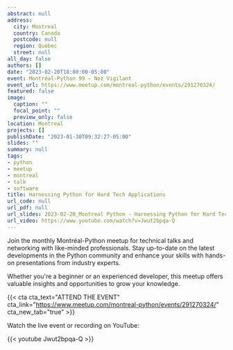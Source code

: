 ```yaml
---
abstract: null
address:
  city: Montreal
  country: Canada
  postcode: null
  region: Quebec
  street: null
all_day: false
authors: []
date: "2023-02-20T18:00:00-05:00"
event: Montréal-Python 99 – Nez Vigilant
event_url: https://www.meetup.com/montreal-python/events/291270324/
featured: false
image:
  caption: ""
  focal_point: ""
  preview_only: false
location: Montreal
projects: []
publishDate: "2023-01-30T09:32:27-05:00"
slides: ""
summary: null
tags:
- python
- meetup
- montreal
- talk
- software
title: Harnessing Python for Hard Tech Applications
url_code: null
url_pdf: null
url_slides: 2023-02-20_Montreal Python - Harnessing Python for Hard Tech Applications-compressed.pdf
url_video: https://www.youtube.com/watch?v=Jwut2bpqa-Q
---
```


Join the monthly Montréal-Python meetup for technical talks and networking with like-minded professionals. Stay up-to-date on the latest developments in the Python community and enhance your skills with hands-on presentations from industry experts.

Whether you're a beginner or an experienced developer, this meetup offers valuable insights and opportunities to grow your knowledge.

{{< cta cta_text="ATTEND THE EVENT" cta_link="https://www.meetup.com/montreal-python/events/291270324/" cta_new_tab="true" >}}

Watch the live event or recording on YouTube:

{{< youtube Jwut2bpqa-Q >}}
